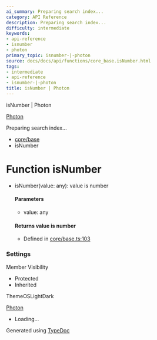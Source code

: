 ```yaml
---
ai_summary: Preparing search index...
category: API Reference
description: Preparing search index...
difficulty: intermediate
keywords:
- api-reference
- isnumber
- photon
primary_topic: isnumber-|-photon
source: docs/docs/api/functions/core_base.isNumber.html
tags:
- intermediate
- api-reference
- isnumber-|-photon
title: isNumber | Photon
---
```

isNumber | Photon

[Photon](../index.md)




Preparing search index...

* [core/base](../modules/core_base.md)
* isNumber

# Function isNumber

* isNumber(value: any): value is number

  #### Parameters

  + value: any

  #### Returns value is number

  + Defined in [core/base.ts:103](https://github.com/mwhite454/photon/blob/main/packages/photon/src/core/base.ts#L103)

### Settings

Member Visibility

* Protected
* Inherited

ThemeOSLightDark

[Photon](../index.md)

* Loading...

Generated using [TypeDoc](https://typedoc.org/)
